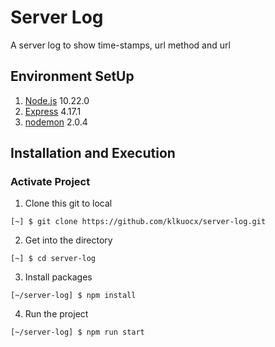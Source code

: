 # Server Log
A server log to show time-stamps, url method and url

## Environment SetUp
1. [Node.js](https://nodejs.org/en/) 10.22.0
2. [Express](https://expressjs.com/en/starter/installing.html) 4.17.1
3. [nodemon](https://nodemon.io/) 2.0.4

## Installation and Execution
### Activate Project
1. Clone this git to local
```
[~] $ git clone https://github.com/klkuocx/server-log.git
```

2. Get into the directory
```
[~] $ cd server-log
```

3. Install packages
```
[~/server-log] $ npm install
```

4. Run the project
```
[~/server-log] $ npm run start
```